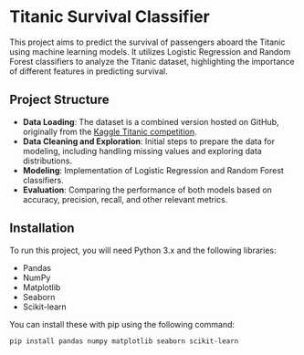 # Titanic Survival Classifier

This project aims to predict the survival of passengers aboard the Titanic using machine learning models. It utilizes Logistic Regression and Random Forest classifiers to analyze the Titanic dataset, highlighting the importance of different features in predicting survival.

## Project Structure

- **Data Loading**: The dataset is a combined version hosted on GitHub, originally from the [Kaggle Titanic competition](https://www.kaggle.com/competitions/titanic/data).
- **Data Cleaning and Exploration**: Initial steps to prepare the data for modeling, including handling missing values and exploring data distributions.
- **Modeling**: Implementation of Logistic Regression and Random Forest classifiers.
- **Evaluation**: Comparing the performance of both models based on accuracy, precision, recall, and other relevant metrics.

## Installation

To run this project, you will need Python 3.x and the following libraries:
- Pandas
- NumPy
- Matplotlib
- Seaborn
- Scikit-learn

You can install these with pip using the following command:

```bash
pip install pandas numpy matplotlib seaborn scikit-learn
